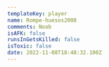 ```yaml
---
templateKey: player
name: Rompe-huesos2008
comments: Noob
isAFK: false
runsInGetsKilled: false
isToxic: false
date: 2022-11-08T18:48:32.100Z
---
```

